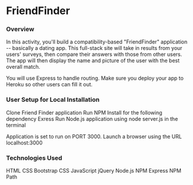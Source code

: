 # FriendFinder



### Overview

In this activity, you'll build a compatibility-based "FriendFinder" application -- basically a dating app. This full-stack site will take in results from your users' surveys, then compare their answers with those from other users. The app will then display the name and picture of the user with the best overall match.

You will use Express to handle routing. Make sure you deploy your app to Heroku so other users can fill it out.

### User Setup for Local Installation

Clone Friend Finder application
Run NPM Install for the following dependency
Exress
Run Node.js application using node server.js in the terminal

Application is set to run on PORT 3000. Launch a browser using the URL localhost:3000

### Technologies Used

HTML
CSS Bootstrap
CSS
JavaScript
jQuery
Node.js
NPM Express
NPM Path
